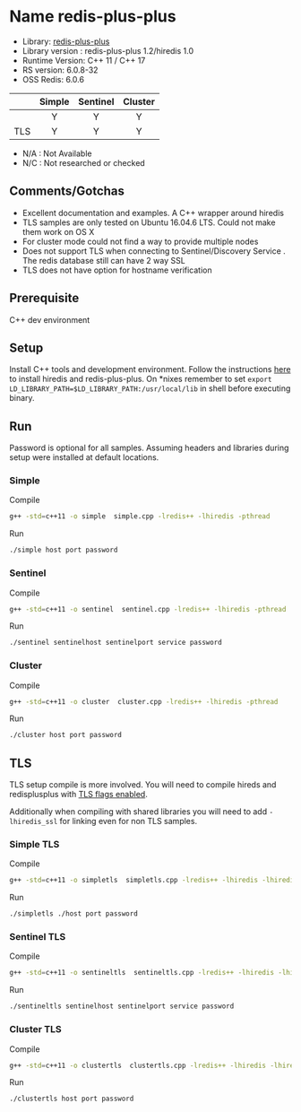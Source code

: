 # Name  redis-plus-plus
* Library: [redis-plus-plus](https://github.com/sewenew/redis-plus-plus)
* Library version : redis-plus-plus 1.2/hiredis 1.0
* Runtime Version: C++ 11 / C++ 17
* RS version: 6.0.8-32
* OSS Redis: 6.0.6

|     | Simple | Sentinel| Cluster|
|:--- |:---:   |:---:    |:---:   |
|     | Y      | Y       | Y      |
| TLS | Y      | Y       | Y      | 

* N/A : Not Available
* N/C : Not researched or checked
## Comments/Gotchas
* Excellent documentation and examples. A C++ wrapper around hiredis
* TLS samples are only tested on Ubuntu 16.04.6 LTS. Could not make them work on OS X
* For cluster mode could not find a way to provide multiple nodes 
* Does not support TLS when connecting to Sentinel/Discovery Service . The redis database still can have 2 way SSL
* TLS does not have option for hostname verification 

## Prerequisite
C++ dev environment 

## Setup
Install C++ tools and development environment. Follow the instructions [here](https://github.com/sewenew/redis-plus-plus?undefined#installation) to install hiredis and redis-plus-plus. On *nixes remember to set `export LD_LIBRARY_PATH=$LD_LIBRARY_PATH:/usr/local/lib` in shell before executing binary.

## Run
Password is optional for all samples. Assuming headers and libraries during setup were installed at default locations.

### Simple
Compile
```bash
g++ -std=c++11 -o simple  simple.cpp -lredis++ -lhiredis -pthread
```
Run
```bash
./simple host port password
```
### Sentinel
Compile
```bash
g++ -std=c++11 -o sentinel  sentinel.cpp -lredis++ -lhiredis -pthread
```
Run
```bash
./sentinel sentinelhost sentinelport service password
```

### Cluster
Compile
```bash
g++ -std=c++11 -o cluster  cluster.cpp -lredis++ -lhiredis -pthread
```
Run
```bash
./cluster host port password
```

## TLS
TLS setup compile is more involved. You will need to compile hireds and redisplusplus with [TLS flags enabled](https://github.com/sewenew/redis-plus-plus?undefined#tlsssl-support).

Additionally when compiling with shared libraries you will need to add `-lhiredis_ssl` for linking even for non TLS samples.


### Simple TLS
Compile
```bash
g++ -std=c++11 -o simpletls  simpletls.cpp -lredis++ -lhiredis -lhiredis_ssl -pthread
```
Run
```bash
./simpletls ./host port password
```

### Sentinel TLS
Compile
```bash
g++ -std=c++11 -o sentineltls  sentineltls.cpp -lredis++ -lhiredis -lhiredis_ssl -pthread
```
Run
```bash
./sentineltls sentinelhost sentinelport service password
```

### Cluster TLS
Compile
```bash
g++ -std=c++11 -o clustertls  clustertls.cpp -lredis++ -lhiredis -lhiredis_ssl -pthread
```
Run
```bash
./clustertls host port password
```